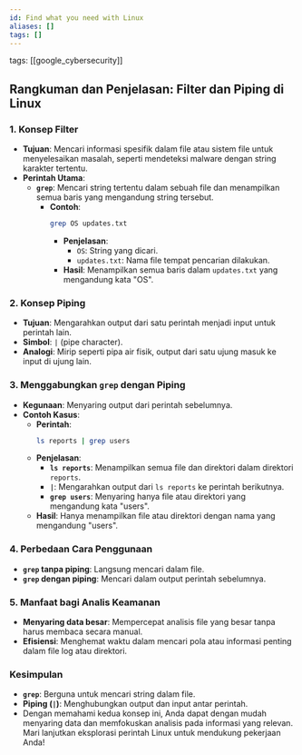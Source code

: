 ```yaml
---
id: Find what you need with Linux
aliases: []
tags: []
---
```


tags: [[google_cybersecurity]]

## Rangkuman dan Penjelasan: Filter dan Piping di Linux

### 1. **Konsep Filter**

- **Tujuan**: Mencari informasi spesifik dalam file atau sistem file untuk menyelesaikan masalah, seperti mendeteksi malware dengan string karakter tertentu.
- **Perintah Utama**:
  - **`grep`**: Mencari string tertentu dalam sebuah file dan menampilkan semua baris yang mengandung string tersebut.
    - **Contoh**:
      ```bash
      grep OS updates.txt
      ```
      - **Penjelasan**:
        - `OS`: String yang dicari.
        - `updates.txt`: Nama file tempat pencarian dilakukan.
      - **Hasil**: Menampilkan semua baris dalam `updates.txt` yang mengandung kata "OS".

### 2. **Konsep Piping**

- **Tujuan**: Mengarahkan output dari satu perintah menjadi input untuk perintah lain.
- **Simbol**: `|` (pipe character).
- **Analogi**: Mirip seperti pipa air fisik, output dari satu ujung masuk ke input di ujung lain.

### 3. **Menggabungkan `grep` dengan Piping**

- **Kegunaan**: Menyaring output dari perintah sebelumnya.
- **Contoh Kasus**:
  - **Perintah**:
    ```bash
    ls reports | grep users
    ```
  - **Penjelasan**:
    - **`ls reports`**: Menampilkan semua file dan direktori dalam direktori `reports`.
    - **`|`**: Mengarahkan output dari `ls reports` ke perintah berikutnya.
    - **`grep users`**: Menyaring hanya file atau direktori yang mengandung kata "users".
  - **Hasil**: Hanya menampilkan file atau direktori dengan nama yang mengandung "users".

### 4. **Perbedaan Cara Penggunaan**

- **`grep` tanpa piping**: Langsung mencari dalam file.
- **`grep` dengan piping**: Mencari dalam output perintah sebelumnya.

### 5. **Manfaat bagi Analis Keamanan**

- **Menyaring data besar**: Mempercepat analisis file yang besar tanpa harus membaca secara manual.
- **Efisiensi**: Menghemat waktu dalam mencari pola atau informasi penting dalam file log atau direktori.

### **Kesimpulan**

- **`grep`**: Berguna untuk mencari string dalam file.
- **Piping (`|`)**: Menghubungkan output dan input antar perintah.
- Dengan memahami kedua konsep ini, Anda dapat dengan mudah menyaring data dan memfokuskan analisis pada informasi yang relevan. Mari lanjutkan eksplorasi perintah Linux untuk mendukung pekerjaan Anda!
